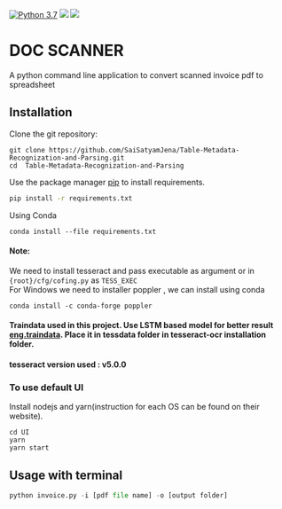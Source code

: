 [![Python 3.7](https://img.shields.io/badge/python-3.7-green.svg)](https://www.python.org/downloads/release/python-360/)
![](https://img.shields.io/badge/Invo--AI-Final%20Presentation-green)
![](https://img.shields.io/badge/Invo--AI-install--instruction-yellowgreen)

# DOC SCANNER
A python command line application to convert scanned invoice pdf to spreadsheet

## Installation

Clone the git repository:

```
git clone https://github.com/SaiSatyamJena/Table-Metadata-Recognization-and-Parsing.git
cd  Table-Metadata-Recognization-and-Parsing
```

Use the package manager [pip](https://pip.pypa.io/en/stable/) to install requirements.

```bash
pip install -r requirements.txt
```
Using Conda 
```
conda install --file requirements.txt
```
#### Note:
We need to install tesseract and pass executable as argument or in ```{root}/cfg/cofing.py``` as ```TESS_EXEC``` \
For Windows we need to installer poppler , we can install using conda
```
conda install -c conda-forge poppler
```
#### Traindata used in this project. Use LSTM based model for better result [eng.traindata](https://github.com/tesseract-ocr/tessdata_best/raw/master/eng.traineddata). Place it in tessdata folder in tesseract-ocr installation folder.   
#### tesseract version used : v5.0.0

### To use default UI
Install nodejs and yarn(instruction for each OS can be found on their website).
```
cd UI
yarn 
yarn start
```



## Usage with terminal

```python
python invoice.py -i [pdf file name] -o [output folder]
```



